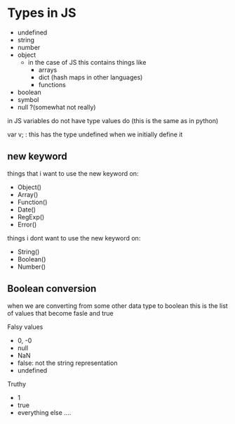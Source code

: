 # Types in JS
- undefined
- string 
- number
- object 
    - in the case of JS this contains things like
        - arrays 
        - dict (hash maps in other languages)
        - functions 
- boolean 
- symbol
- null ?(somewhat not really)

in JS variables do not have type values do (this is the same as in python)

var v; : this has the type undefined when we initially define it 

## new keyword

things that i want to use the new keyword on:
- Object()
- Array()
- Function()
- Date()
- RegExp()
- Error()

things i dont want to use the new keyword on:
- String()
- Boolean()
- Number()

## Boolean conversion 
when we are converting from some other data type to boolean this is the list of values that become fasle and true

Falsy values
- 0, -0
- null
- NaN
- false: not the string representation
- undefined

Truthy 
- 1
- true
- everything else ....